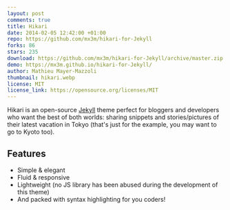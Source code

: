 ```yaml
---
layout: post
comments: true
title: Hikari
date: 2014-02-05 12:42:00 +01:00
repo: https://github.com/mx3m/hikari-for-Jekyll
forks: 86
stars: 235
download: https://github.com/mx3m/hikari-for-Jekyll/archive/master.zip
demo: https://mx3m.github.io/hikari-for-Jekyll/
author: Mathieu Mayer-Mazzoli
thumbnail: hikari.webp
license: MIT
license_link: https://opensource.org/licenses/MIT
---
```


Hikari is an open-source [Jekyll](https://jekyllrb.com) theme perfect for bloggers and developers who want the best of both worlds: sharing snippets and stories/pictures of their latest vacation in Tokyo (that's just for the example, you may want to go to Kyoto too).

## Features

* Simple & elegant
* Fluid & responsive
* Lightweight (no JS library has been abused during the development of this theme)
* And packed with syntax highlighting for you coders!
